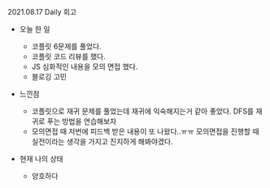2021.08.17 Daily 회고

- 오늘 한 일

  - 코플릿 6문제를 풀었다.
  - 코플릿 코드 리뷰를 했다.
  - JS 심화적인 내용을 모의 면접 했다.
  - 블로깅 고민

- 느낀점

  - 코플릿으로 재귀 문제를 풀었는데 재귀에 익숙해지는거 같아 좋았다. DFS를 재귀로 푸는 방법을 연습해보자
  - 모의면접 때 저번에 피드백 받은 내용이 또 나왔다..ㅠㅠ 모의면접을 진행할 때 실전이라는 생각을 가지고 진지하게 해봐야겠다.

- 현재 나의 상태
  - 양호하다
